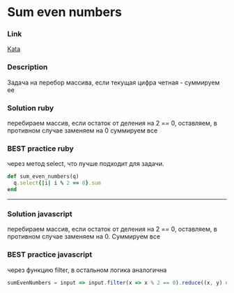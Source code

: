 # Sum even numbers

### Link
[Kata](https://www.codewars.com/kata/586beb5ba44cfc44ed0006c3)

### Description
Задача на перебор массива, если текущая цифра четная - суммируем ее

### Solution ruby
перебираем массив, если остаток от деления на 2 == 0, оставляем, в противном случае заменяем на 0
суммируем все

### BEST practice ruby
через метод select, что лучше подходит для задачи.
```ruby
def sum_even_numbers(q)
  q.select{|i| i % 2 == 0}.sum
end
```
---

### Solution javascript
перебираем массив, если остаток от деления на 2 == 0, оставляем, в противном случае заменяем на 0. Суммируем все

### BEST practice javascript
через функцию filter, в остальном логика аналогична
```javascript
sumEvenNumbers = input => input.filter(x => x % 2 == 0).reduce((x, y) => x + y, 0)
```